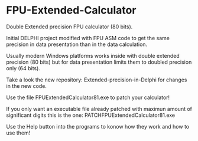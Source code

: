 # FPU-Extended-Calculator
Double Extended precision FPU calculator (80 bits).

Initial DELPHI project modified with FPU ASM code to get the same precision in data presentation than in the data calculation.

Usually modern Windows platforms works inside with double extended precision (80 bits) but for data presentation limits them to doubled precision only (64 bits). 

Take a look the new repository: Extended-precision-in-Delphi for changes in the new code.

Use the file FPUExtendedCalculator81.exe to patch your calculator!

If you only want an executable file already patched with maximun amount of significant digits this is the one: PATCHFPUExtendedCalculator81.exe

Use the Help button into the programs to konow how they work and how to use them!
